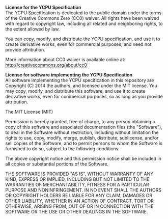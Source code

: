 **License for the YCPU Specification**  
The YCPU Specification is dedicated to the public domain under the terms of
the Creative Commons Zero (CC0) waiver. All rights have been waived with
regard to copyright law, including all related and neighboring rights, to the
extent allowed by law.

You can copy, modify, and distribute the YCPU specification, and use it to create
derivative works, even for commercial purposes, and need not provide attribution.

More information about CC0 waiver is available online at: 
http://creativecommons.org/about/cc0

**License for software implementing the YCPU Specification**  
All software implementing the YCPU specification in this repository are Copyright (C) 2014 the authors, and licensed under the MIT license. You may copy, modify, and distribute this software, and use it to create derivative works, even for commercial purposes, so as long as you provide attribution.

The MIT License (MIT)

Permission is hereby granted, free of charge, to any person obtaining a copy
of this software and associated documentation files (the "Software"), to deal
in the Software without restriction, including without limitation the rights
to use, copy, modify, merge, publish, distribute, sublicense, and/or sell
copies of the Software, and to permit persons to whom the Software is
furnished to do so, subject to the following conditions:

The above copyright notice and this permission notice shall be included in all
copies or substantial portions of the Software.

THE SOFTWARE IS PROVIDED "AS IS", WITHOUT WARRANTY OF ANY KIND, EXPRESS OR
IMPLIED, INCLUDING BUT NOT LIMITED TO THE WARRANTIES OF MERCHANTABILITY,
FITNESS FOR A PARTICULAR PURPOSE AND NONINFRINGEMENT. IN NO EVENT SHALL THE
AUTHORS OR COPYRIGHT HOLDERS BE LIABLE FOR ANY CLAIM, DAMAGES OR OTHER
LIABILITY, WHETHER IN AN ACTION OF CONTRACT, TORT OR OTHERWISE, ARISING FROM,
OUT OF OR IN CONNECTION WITH THE SOFTWARE OR THE USE OR OTHER DEALINGS IN THE
SOFTWARE.
